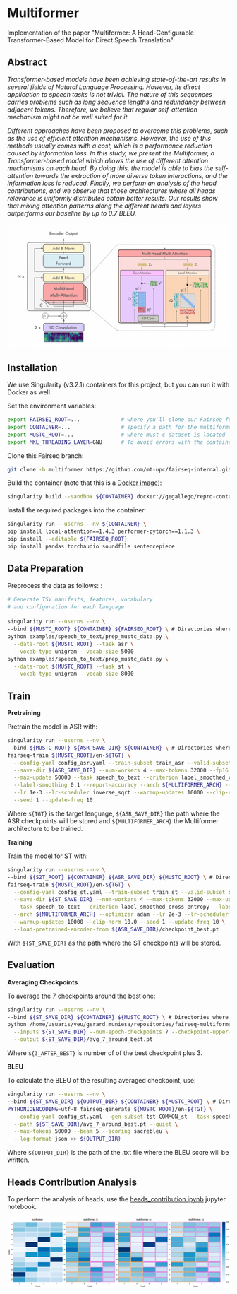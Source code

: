 # Multiformer

Implementation of the paper "Multiformer: A Head-Configurable Transformer-Based Model for Direct Speech Translation"

## Abstract

*Transformer-based models have been achieving state-of-the-art results in several fields of Natural Language Processing. However, its direct application to speech tasks is not trivial. The nature of this sequences carries problems such as long sequence lengths and redundancy between adjacent tokens. Therefore, we believe that regular self-attention mechanism might not be well suited for it.*

*Different approaches have been proposed to overcome this problems, such as the use of efficient attention mechanisms. However, the use of this methods usually comes with a cost, which is a performance reduction caused by information loss. In this study, we present the Multiformer, a Transformer-based model which allows the use of different attention mechanisms on each head. By doing this, the model is able to bias the self-attention towards the extraction of more diverse token interactions, and the information loss is reduced. Finally, we perform an analysis of the head contributions, and we observe that those architectures where all heads relevance is uniformly distributed obtain better results. Our results show that mixing attention patterns along the different heads and layers outperforms our baseline by up to 0.7 BLEU.*

![Multiformer](media/MHMA.png)
## Installation

We use Singularity (v3.2.1) containers for this project, but you can run it with Docker as well.

Set the environment variables:
```bash
export FAIRSEQ_ROOT=...             # where you'll clone our Fairseq fork
export CONTAINER=...                # specify a path for the multiformer container
export MUSTC_ROOT=...               # where must-c dataset is located
export MKL_THREADING_LAYER=GNU      # To avoid errors with the container
```

Clone this Fairseq branch:
```bash
git clone -b multiformer https://github.com/mt-upc/fairseq-internal.git ${FAIRSEQ_ROOT}
```

Build the container (note that this is a [Docker image](https://hub.docker.com/layers/202763149/gegallego/repro-containers/multiformer-pytorch1.9.0-cu11.1/images/sha256-a922c0ed6b962882e0fef0013a5d0a71f40d039afcc9b09150afc671847f22c1)):
```bash
singularity build --sandbox ${CONTAINER} docker://gegallego/repro-containers:multiformer-pytorch1.9.0-cu11.1
```

Install the required packages into the container:
```bash
singularity run --userns --nv ${CONTAINER} \
pip install local-attention==1.4.3 performer-pytorch==1.1.3 \
pip install --editable ${FAIRSEQ_ROOT}
pip install pandas torchaudio soundfile sentencepiece
```

## Data Preparation

Preprocess the data as follows: :
```bash
# Generate TSV manifests, features, vocabulary
# and configuration for each language

singularity run --userns --nv \
--bind ${MUSTC_ROOT} ${CONTAINER} ${FAIRSEQ_ROOT} \ # Directories where the container needs to access
python examples/speech_to_text/prep_mustc_data.py \
  --data-root ${MUSTC_ROOT} --task asr \
  --vocab-type unigram --vocab-size 5000
python examples/speech_to_text/prep_mustc_data.py \
  --data-root ${MUSTC_ROOT} --task st \
  --vocab-type unigram --vocab-size 8000
```

## Train

**Pretraining**

Pretrain the model in ASR with:

```bash
singularity run --userns --nv \
--bind ${MUSTC_ROOT} ${ASR_SAVE_DIR} ${CONTAINER} \ # Directories where the container needs to access
fairseq-train ${MUSTC_ROOT}/en-${TGT} \
  --config-yaml config_asr.yaml --train-subset train_asr --valid-subset dev_asr \
  --save-dir ${ASR_SAVE_DIR} --num-workers 4 --max-tokens 32000 --fp16 --batch-size 256 \
  --max-update 50000 --task speech_to_text --criterion label_smoothed_cross_entropy \
  --label-smoothing 0.1 --report-accuracy --arch ${MULTIFORMER_ARCH} --optimizer adam \
  --lr 1e-3 --lr-scheduler inverse_sqrt --warmup-updates 10000 --clip-norm 10.0 \
  --seed 1 --update-freq 10
```
Where `${TGT}` is the target lenguage, `${ASR_SAVE_DIR}` the path where the ASR checkpoints will be stored and `${MULTIFORMER_ARCH}` the Multiformer architecture to be trained.

**Training**

Train the model for ST with:

```bash
singularity run --userns --nv \
--bind ${S2T_ROOT} ${CONTAINER} ${ASR_SAVE_DIR} ${MUSTC_ROOT} \ # Directories where the container needs to access
fairseq-train ${MUSTC_ROOT}/en-${TGT} \
  --config-yaml config_st.yaml --train-subset train_st --valid-subset dev_st \
  --save-dir ${ST_SAVE_DIR} --num-workers 4 --max-tokens 32000 --max-update 50000 --batch-size 256 \
  --task speech_to_text --criterion label_smoothed_cross_entropy --label-smoothing 0.1 --report-accuracy \
  --arch ${MULTIFORMER_ARCH} --optimizer adam --lr 2e-3 --lr-scheduler inverse_sqrt \
  --warmup-updates 10000 --clip-norm 10.0 --seed 1 --update-freq 10 \
  --load-pretrained-encoder-from ${ASR_SAVE_DIR}/checkpoint_best.pt
```
With `${ST_SAVE_DIR}` as the path where the ST checkpoints will be stored.

## Evaluation

**Averaging Checkpoints**

To average the 7 checkpoints around the best one:

```bash
singularity run --userns --nv \
--bind ${ST_SAVE_DIR} ${CONTAINER} ${MUSTC_ROOT} \ # Directories where the container needs to access
python /home/usuaris/veu/gerard.muniesa/repositories/fairseq-multiformer/scripts/average_checkpoints.py \
  --inputs ${ST_SAVE_DIR} --num-epoch-checkpoints 7 --checkpoint-upper-bound=${3_AFTER_BEST} \
  --output ${ST_SAVE_DIR}/avg_7_around_best.pt
```
Where `${3_AFTER_BEST}` is number of of the best checkpoint plus 3.

**BLEU**

To calculate the BLEU of the resulting averaged checkpoint, use:

```bash
singularity run --userns --nv \
--bind ${ST_SAVE_DIR} ${OUTPUT_DIR} ${CONTAINER} ${MUSTC_ROOT} \ # Directories where the container needs to access
PYTHONIOENCODING=utf-8 fairseq-generate ${MUSTC_ROOT}/en-${TGT} \
  --config-yaml config_st.yaml --gen-subset tst-COMMON_st --task speech_to_text \
  --path ${ST_SAVE_DIR}/avg_7_around_best.pt --quiet \
  --max-tokens 50000 --beam 5 --scoring sacrebleu \
  --log-format json >> ${OUTPUT_DIR}
```

Where `${OUTPUT_DIR}` is the path of the .txt file where the BLEU score will be written.

## Heads Contribution Analysis

To perform the analysis of heads, use the [heads_contribution.ipynb](https://github.com/mt-upc/fairseq-internal/blob/multiformer/examples/multiformer/heads_contribution.ipynb) jupyter notebook.

![Heads Contribution Analysis](media/Analisi_heads.png)
